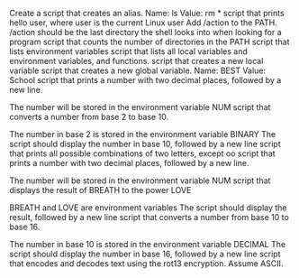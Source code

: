 Create a script that creates an alias.
Name: ls
Value: rm *
script that prints hello user, where user is the current Linux user
Add /action to the PATH. /action should be the last directory the shell looks into when looking for a program
script that counts the number of directories in the PATH
script that lists environment variables
script that lists all local variables and environment variables, and functions.
script that creates a new local variable
script that creates a new global variable.
Name: BEST
Value: School
script that prints a number with two decimal places, followed by a new line.

The number will be stored in the environment variable NUM
script that converts a number from base 2 to base 10.

The number in base 2 is stored in the environment variable BINARY
The script should display the number in base 10, followed by a new line
script that prints all possible combinations of two letters, except oo
script that prints a number with two decimal places, followed by a new line.

The number will be stored in the environment variable NUM
script that displays the result of BREATH to the power LOVE

BREATH and LOVE are environment variables
The script should display the result, followed by a new line
 script that converts a number from base 10 to base 16.

The number in base 10 is stored in the environment variable DECIMAL
The script should display the number in base 16, followed by a new line
script that encodes and decodes text using the rot13 encryption. Assume ASCII.
